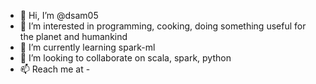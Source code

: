 - 👋 Hi, I’m @dsam05
- 👀 I’m interested in programming, cooking, doing something useful for the planet and humankind
- 🌱 I’m currently learning spark-ml
- 💞️ I’m looking to collaborate on scala, spark, python
- 📫 Reach me at - 

<!---
dsam05/dsam05 is a ✨ special ✨ repository because its `README.md` (this file) appears on your GitHub profile.
You can click the Preview link to take a look at your changes.
--->
